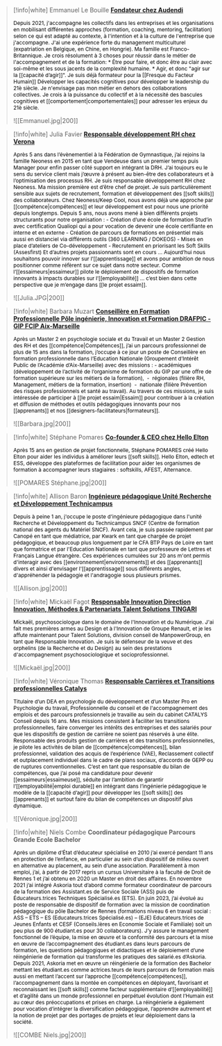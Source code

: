 >[!info|white] Emmanuel Le Bouille
>[**Fondateur chez Audendi**](https://www.linkedin.com/in/elebouille/)
>
><span style="font-size: 12px;  color: black">Depuis 2021, j'accompagne les collectifs dans les entreprises et les organisations en mobilisant différentes approches (formation, coaching, mentoring, facilitation) ​​​​​selon ce qui est adapté au contexte, à l'intention et à la culture de l'entreprise que j'accompagne. J'ai une expérience forte du management multiculturel (expatriation en Belgique, en Chine, en Hongrie). Ma famille est Franco-Britannique. Je crois résolument à 3 choses pour réussir dans le métier de l'accompagnement et de la formation: * Être pour faire, et donc être au clair avec soi-même et les sous jacents de la complexité humaine. * Agir, et donc "agir sur la [[capacité d’agir]]". Je suis déjà formateur pour la [[Fresque du Facteur Humain]] Développer les capacités cognitives pour développer le leadership du 21è siècle. Je n'envisage pas mon métier en dehors des collaborations collectives. Je crois à la puissance du collectif et à la nécessité des bascules cognitives et [[comportement|comportementales]] pour adresser les enjeux du 21è siècle.</span><span style="font-size: 10px; color: black"></span>
>
>![[Emmanuel.jpg|200]]

>[!info|white] Julia Favier
>[**Responsable développement RH chez Verona**](https://www.linkedin.com/in/julia-favier-6aaa58215/)
>
><span style="font-size: 12px;  color: black">Après 5 ans dans l’évènementiel à la Fédération de Gymnastique, j’ai rejoins la famille Neoness en 2015 en tant que Vendeuse dans un premier temps puis Manager pour enfin passer côté support en intégrant la DRH. J’ai toujours eu le sens du service client mais j’œuvre à présent au bien-être des collaborateurs et à l’optimisation des processus RH. Je suis responsable développement RH chez Neoness. Ma mission première est d’être chef de projet. Je suis particulièrement sensible aux sujets de recrutement, formation et développement des [[soft skills]] des collaborateurs. Chez Neoness/Keep Cool, nous avons déjà une approche par [[compétence|compétences]] et leur développement est pour nous une priorité depuis longtemps. Depuis 5 ans, nous avons mené à bien différents projets structurants pour notre organisation : - Création d’une école de formation Stud’in avec certification Qualiopi qui a pour vocation de devenir une école certifiante en interne et en externe - Création de parcours de formations en présentiel mais aussi en distanciel via différents outils (360 LEARNING / DOKEOS) - Mises en place d’ateliers de Co-développement - Recrutement en priorisant les Soft Skills (Assesfirst) Et d’autres projets passionnants sont en cours … Aujourd’hui nous souhaitons pouvoir innover sur l’[[apprentissage]] et avons pour ambition de nous positionner comme réfèrent sur ce sujet dans notre secteur. Comme l’[[essaimeurs|essaimeur]] pilote le déploiement de dispositifs de formation innovants à impacts durables sur l’[[employabilité]] … c’est bien dans cette perspective que je m’engage dans [[le projet essaim]]. </span><span style="font-size: 10px; color: black"></span>
>
>![[Julia.JPG|200]]

>[!info|white] Barbara Muzart
>[**Conseillère en Formation Professionnelle Pôle ingénierie, Innovation et Formation DRAFPIC - GIP FCIP Aix-Marseille**](https://www.linkedin.com/in/barbara-muzart/)
>
><span style="font-size: 12px;  color: black">Après un Master 2 en psychologie sociale et du Travail et un Master 2 Gestion des RH et des [[compétence|Compétences]], j’ai un parcours professionnel de plus de 15 ans dans la formation, j’occupe à ce jour un poste de Conseillère en formation professionnelle dans l’Education Nationale (Groupement d’Intérêt Public de l’Académie d’Aix-Marseille) avec des missions : - académiques (développement de l’activité de l’organisme de formation du GIP par une offre de formation supérieure sur les métiers de la formation),  -  régionales (filière RH, Management, métiers de la formation, insertion)  -  nationale (filière Prévention des risques professionnels et santé au travail). Au travers de ces missions, je suis intéressée de participer à [[le projet essaim|Essaim]] pour contribuer à la création et diffusion de méthodes et outils pédagogiques innovants pour nos [[apprenants]] et nos [[designers-facilitateurs|formateurs]]. </span><span style="font-size: 10px; color: black"></span>
>
>![[Barbara.jpg|200]]

>[!info|white] Stéphane Pomares
>[**Co-founder & CEO chez Hello Elton**](https://www.linkedin.com/in/stephanepomares/)
>
><span style="font-size: 12px;  color: black">Après 15 ans en gestion de projet fonctionnelle, Stéphane POMARES créé Hello Elton pour aider les individus à améliorer leurs [[soft skills]]. Hello Elton, edtech et ESS, développe des plateformes de facilitation pour aider les organismes de formation à accompagner leurs stagiaires : softskills, AFEST, Alternance. </span><span style="font-size: 10px; color: black"></span>
>
>![[POMARES Stéphane.jpg|200]]

>[!info|white] Allison Baron
>[**Ingénieure pédagogique Unité Recherche et Développement Technicampus**](https://www.linkedin.com/in/allison-baron-09280724/)
>
><span style="font-size: 12px;  color: black">Depuis à peine 1 an, j'occupe le poste d'ingénieure pédagogique dans l'unité Recherche et Développement du Technicampus SNCF (Centre de formation national des agents du Matériel SNCF). Avant cela, je suis passée rapidement par Canopé en tant que médiatrice, par Kwark en tant que chargée de projet pédagogique, et beaucoup plus longuement par le CFA BTP Pays de Loire en tant que formatrice et par l'Education Nationale en tant que professeure de Lettres et Français Langue étrangère. Ces expériences cumulées sur 20 ans m'ont permis d'interagir avec des [[environnement|environnements]] et des [[apprenants]] divers et ainsi d'envisager l'[[apprentissage]] sous différents angles, d'appréhender la pédagogie et l'andragogie sous plusieurs prismes. </span><span style="font-size: 10px; color: black"></span>
>
>![[Allison.jpg|200]]

>[!info|white] Mickaël Fagot
>[**Responsable Innovation Direction Innovation, Méthodes & Partenariats Talent Solutions TINGARI**](https://www.linkedin.com/in/mickaelfagot/)
>
><span style="font-size: 12px;  color: black">Mickaël, psychosociologue dans le domaine de l'Innovation et du Numérique. J'ai fait mes premières armes au Design et à l'Innovation de Groupe Renault, et je les affute maintenant pour Talent Solutions, division conseil de ManpowerGroup, en tant que Responsable Innovation. Je suis le défenseur de la veuve et des orphelins (de la Recherche et du Design) au sein des prestations d'accompagnement psychosociologique et socioprofessionnel. </span><span style="font-size: 10px; color: black"></span>
>
>![[Mickaël.jpg|200]]

>[!info|white] Véronique Thomas
>[**Responsable Carrières et Transitions professionnelles Catalys**](https://www.linkedin.com/in/v%C3%A9ronique-thomas-76a27b91/)
>
><span style="font-size: 12px;  color: black">Titulaire d’un DEA en psychologie du développement et d’un Master Pro en Psychologie du travail, Professionnelle du conseil et de l'accompagnement des emplois et des parcours professionnels je travaille au sein du cabinet CATALYS Conseil depuis 16 ans. Mes missions consistent à faciliter les transitions professionnelles, faire converger les intérêts des entreprises et des salariés pour que les dispositifs de gestion de carrière ne soient pas réservés à une élite. Responsable des produits gestion de carrières et des transitions professionnelles, je pilote les activités de bilan de [[compétence|compétences]], bilan professionnel, validation des acquis de l’expérience (VAE), Reclassement collectif et outplacement individuel dans le cadre de plans sociaux, d’accords de GEPP ou de ruptures conventionnelles. C’est en tant que responsable du bilan de compétences, que j’ai posé ma candidature pour devenir [[essaimeurs|essaimeuse]], séduite par l’ambition de garantir l’[[employabilité|emploi durable]] en intégrant dans l’ingénierie pédagogique le modèle de la [[capacité d’agir]] pour développer les [[soft skills]] des [[apprenants]] et surtout faire du bilan de compétences un dispositif plus dynamique. </span><span style="font-size: 10px; color: black"></span>
>
>![[Véronique.jpg|200]]

>[!info|white] Niels Combe
>**Coordinateur pédagogique Parcours Grande Ecole Bachelor**
>
><span style="font-size: 12px;  color: black">Après un diplôme d’État d’éducateur spécialisé en 2010 j’ai exercé pendant 11 ans en protection de l’enfance, en particulier au sein d’un dispositif de milieu ouvert en alternative au placement, au sein d’une association. Parallèlement à mon emploi, j’ai, à partir de 2017 repris un cursus Universitaire à la faculté de Droit de Rennes 1 et j’ai obtenu en 2020 un Master en droit des affaires. En novembre 2021 j’ai intégré Askoria tout d’abord comme formateur coordinateur de parcours de la formation des Assistant.es de Service Sociale (ASS) puis de Éducateurs.trices Techniques Spécialisé.es (ETS). En juin 2023, j’ai évolué au poste de responsable de dispositif de formation avec la mission de coordination pédagogique du pôle Bachelor de Rennes (formations niveau 6 en travail social : ASS – ETS – ES (Educateurs.trices Spécialisé.es) – (EJE) Educateurs.trices de Jeunes Enfants et CESF (Conseils.lères en Economie Sociale et Familiale) soit un peu plus de 900 étudiant.es pour 30 collaborateurs). J’y assure le management fonctionnel de l’équipe, la mise en œuvre et la conformité des parcours et la mise en œuvre de l’accompagnement des étudiant.es dans leurs parcours de formation, les questions pédagogiques et didactiques et le déploiement d’une réingénierie de formation qui transforme les pratiques des salarié.es d’Askoria. Depuis 2021, Askoria met en œuvre un réingénierie de la formation des Bachelor mettant les étudiant.es comme actrices.teurs de leurs parcours de formation mais aussi en mettant l’accent sur l’approche [[compétence|compétences]], l’accompagnement dans la montée en compétences en déployant, favorisant et reconnaissant les [[soft skills]] comme facteur supplémentaire d’[[employabilité]] et d’agilité dans un monde professionnel en perpétuel évolution dont l’Humain est au cœur des préoccupations et prises en charge. La réingénierie a également pour vocation d’intégrer la diversification pédagogique, l’apprendre autrement et la notion de projet par des portages de projets et leur déploiement dans la société. </span><span style="font-size: 12px; color: black"></span>
>
>![[COMBE Niels.jpg|200]]



